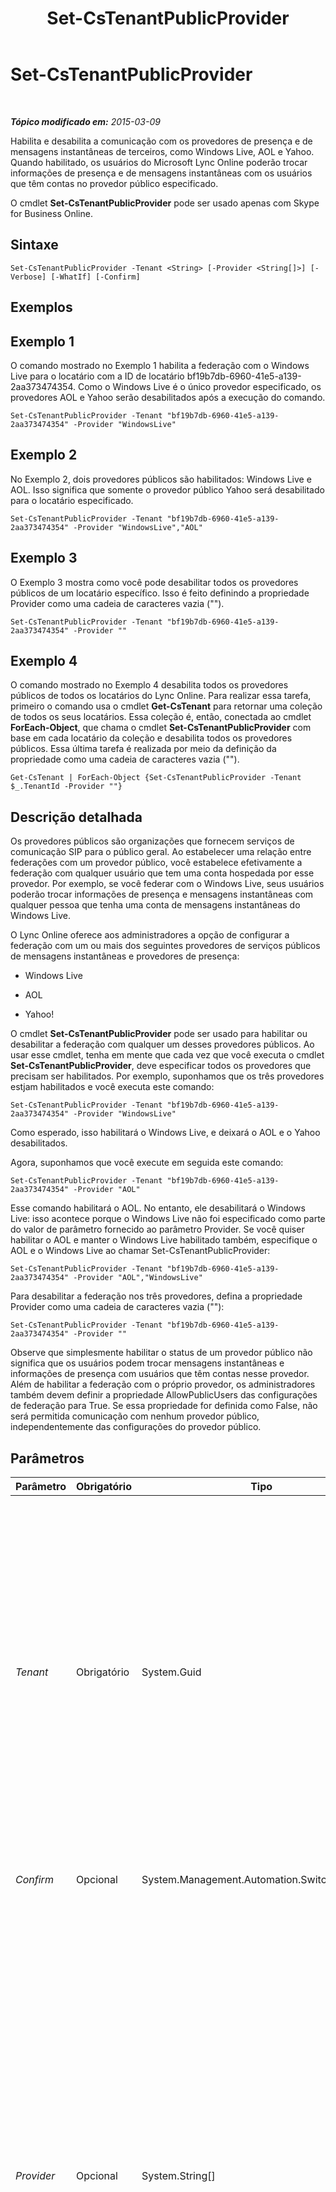 ﻿---
title: Set-CsTenantPublicProvider
TOCTitle: Set-CsTenantPublicProvider
ms:assetid: 8341d801-bfa1-4c5b-9b80-5d503deebaf7
ms:mtpsurl: https://technet.microsoft.com/pt-br/library/JJ994047(v=OCS.15)
ms:contentKeyID: 52057666
ms.date: 05/19/2016
mtps_version: v=OCS.15
ms.translationtype: HT
---

# Set-CsTenantPublicProvider

 

_**Tópico modificado em:** 2015-03-09_

Habilita e desabilita a comunicação com os provedores de presença e de mensagens instantâneas de terceiros, como Windows Live, AOL e Yahoo. Quando habilitado, os usuários do Microsoft Lync Online poderão trocar informações de presença e de mensagens instantâneas com os usuários que têm contas no provedor público especificado.

O cmdlet **Set-CsTenantPublicProvider** pode ser usado apenas com Skype for Business Online.

## Sintaxe

    Set-CsTenantPublicProvider -Tenant <String> [-Provider <String[]>] [-Verbose] [-WhatIf] [-Confirm]

## Exemplos

## Exemplo 1

O comando mostrado no Exemplo 1 habilita a federação com o Windows Live para o locatário com a ID de locatário bf19b7db-6960-41e5-a139-2aa373474354. Como o Windows Live é o único provedor especificado, os provedores AOL e Yahoo serão desabilitados após a execução do comando.

    Set-CsTenantPublicProvider -Tenant "bf19b7db-6960-41e5-a139-2aa373474354" -Provider "WindowsLive"

## Exemplo 2

No Exemplo 2, dois provedores públicos são habilitados: Windows Live e AOL. Isso significa que somente o provedor público Yahoo será desabilitado para o locatário especificado.

    Set-CsTenantPublicProvider -Tenant "bf19b7db-6960-41e5-a139-2aa373474354" -Provider "WindowsLive","AOL"

## Exemplo 3

O Exemplo 3 mostra como você pode desabilitar todos os provedores públicos de um locatário específico. Isso é feito definindo a propriedade Provider como uma cadeia de caracteres vazia ("").

    Set-CsTenantPublicProvider -Tenant "bf19b7db-6960-41e5-a139-2aa373474354" -Provider ""

## Exemplo 4

O comando mostrado no Exemplo 4 desabilita todos os provedores públicos de todos os locatários do Lync Online. Para realizar essa tarefa, primeiro o comando usa o cmdlet **Get-CsTenant** para retornar uma coleção de todos os seus locatários. Essa coleção é, então, conectada ao cmdlet **ForEach-Object**, que chama o cmdlet **Set-CsTenantPublicProvider** com base em cada locatário da coleção e desabilita todos os provedores públicos. Essa última tarefa é realizada por meio da definição da propriedade como uma cadeia de caracteres vazia ("").

    Get-CsTenant | ForEach-Object {Set-CsTenantPublicProvider -Tenant $_.TenantId -Provider ""}

## Descrição detalhada

Os provedores públicos são organizações que fornecem serviços de comunicação SIP para o público geral. Ao estabelecer uma relação entre federações com um provedor público, você estabelece efetivamente a federação com qualquer usuário que tem uma conta hospedada por esse provedor. Por exemplo, se você federar com o Windows Live, seus usuários poderão trocar informações de presença e mensagens instantâneas com qualquer pessoa que tenha uma conta de mensagens instantâneas do Windows Live.

O Lync Online oferece aos administradores a opção de configurar a federação com um ou mais dos seguintes provedores de serviços públicos de mensagens instantâneas e provedores de presença:

  -   
    Windows Live

  -   
    AOL

  -   
    Yahoo\!

O cmdlet **Set-CsTenantPublicProvider** pode ser usado para habilitar ou desabilitar a federação com qualquer um desses provedores públicos. Ao usar esse cmdlet, tenha em mente que cada vez que você executa o cmdlet **Set-CsTenantPublicProvider**, deve especificar todos os provedores que precisam ser habilitados. Por exemplo, suponhamos que os três provedores estjam habilitados e você executa este comando:

    Set-CsTenantPublicProvider -Tenant "bf19b7db-6960-41e5-a139-2aa373474354" -Provider "WindowsLive"

Como esperado, isso habilitará o Windows Live, e deixará o AOL e o Yahoo desabilitados.

Agora, suponhamos que você execute em seguida este comando:

    Set-CsTenantPublicProvider -Tenant "bf19b7db-6960-41e5-a139-2aa373474354" -Provider "AOL"

Esse comando habilitará o AOL. No entanto, ele desabilitará o Windows Live: isso acontece porque o Windows Live não foi especificado como parte do valor de parâmetro fornecido ao parâmetro Provider. Se você quiser habilitar o AOL e manter o Windows Live habilitado também, especifique o AOL e o Windows Live ao chamar Set-CsTenantPublicProvider:

    Set-CsTenantPublicProvider -Tenant "bf19b7db-6960-41e5-a139-2aa373474354" -Provider "AOL","WindowsLive"

Para desabilitar a federação nos três provedores, defina a propriedade Provider como uma cadeia de caracteres vazia (""):

    Set-CsTenantPublicProvider -Tenant "bf19b7db-6960-41e5-a139-2aa373474354" -Provider ""

Observe que simplesmente habilitar o status de um provedor público não significa que os usuários podem trocar mensagens instantâneas e informações de presença com usuários que têm contas nesse provedor. Além de habilitar a federação com o próprio provedor, os administradores também devem definir a propriedade AllowPublicUsers das configurações de federação para True. Se essa propriedade for definida como False, não será permitida comunicação com nenhum provedor público, independentemente das configurações do provedor público.

## Parâmetros


<table>
<colgroup>
<col style="width: 25%" />
<col style="width: 25%" />
<col style="width: 25%" />
<col style="width: 25%" />
</colgroup>
<thead>
<tr class="header">
<th>Parâmetro</th>
<th>Obrigatório</th>
<th>Tipo</th>
<th>Descrição</th>
</tr>
</thead>
<tbody>
<tr class="odd">
<td><p><em>Tenant</em></p></td>
<td><p>Obrigatório</p></td>
<td><p>System.Guid</p></td>
<td><p>Identificador global exclusivo (GUID) da conta de locatário cujas configurações de provedor público estão sendo modificadas. Por exemplo:</p>
<p>–Tenant &quot;38aad667-af54-4397-aaa7-e94c79ec2308&quot;</p>
<p>É possível retornar o ID de cada um de seus locatários, executando este comando:</p>
<pre><code>Get-CsTenant | Select-Object DisplayName, TenantID</code></pre>
<p>Get-CsTenant | Select-Object DisplayName, TenantID</p></td>
</tr>
<tr class="even">
<td><p><em>Confirm</em></p></td>
<td><p>Opcional</p></td>
<td><p>System.Management.Automation.SwitchParameter</p></td>
<td><p>Solicita confirmação antes de executar o comando.</p></td>
</tr>
<tr class="odd">
<td><p><em>Provider</em></p></td>
<td><p>Opcional</p></td>
<td><p>System.String[]</p></td>
<td><p>Indica o(s) provedor(es) público(s) com os quais os usuários poderão se comunicar. Os valores válidos são:</p>
<p>* AOL</p>
<p>* WindowsLive</p>
<p>* Yahoo</p>
<p>Observe que, ao configurar provedores públicos, qualquer provedor incluído no valor de parâmetro Provider será habilitado para uso, enquanto qualquer provedor não incluído no valor de parâmetro será desabilitado. Por exemplo, esta sintaxe habilita somente o Yahoo, deixando o Windows Live e o AOL desabilitados:</p>
<p>-Provider &quot;AOL&quot;</p>
<p>Você pode habilitar vários provedores separando os nomes do provedor com vírgulas:</p>
<p>-Provider &quot;AOL&quot;,&quot;WindowsLive&quot;</p></td>
</tr>
<tr class="even">
<td><p><em>WhatIf</em></p></td>
<td><p>Opcional</p></td>
<td><p>System.Management.Automation.SwitchParameter</p></td>
<td><p>Descreve o que aconteceria se o comando fosse executado sem ser executado de fato.</p></td>
</tr>
</tbody>
</table>


## Tipos de entrada

O cmdlet **Set-CsTenantPublicProvider** aceita instâncias em pipeline do objeto Microsoft.Rtc.Management.Hosted.TenantPICStatus.

## Tipos de retorno

Nenhum. Em vez disso, o cmdlet **Set-CsTenantPublicProvider** modifica instâncias existentes do objeto Microsoft.Rtc.Management.Hosted.TenantPICStatus.

## Consulte Também

#### Outros Recursos

[Get-CsTenantPublicProvider](get-cstenantpublicprovider.md)

